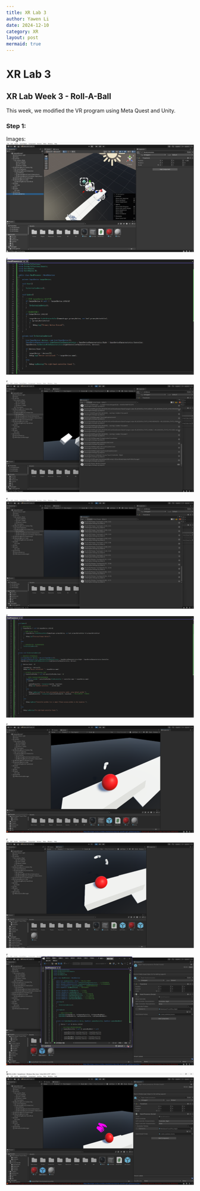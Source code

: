 ```yaml
---
title: XR Lab 3
author: Yawen Li
date: 2024-12-10
category: XR
layout: post
mermaid: true
---
```


# XR Lab 3
## XR Lab Week 3 - Roll-A-Ball

This week, we modified the VR program using Meta Quest and Unity.  

### Step 1:  

Images: ![Image 1](https://github.com/XRceci/ClassXR/raw/master/assets/image/1210/1.png), ![Image 2](https://github.com/XRceci/ClassXR/raw/master/assets/image/1210/2.png), ![Image 3](https://github.com/XRceci/ClassXR/raw/master/assets/image/1210/3.png), ![Image 4](https://github.com/XRceci/ClassXR/raw/master/assets/image/1210/4.png), ![Image 5](https://github.com/XRceci/ClassXR/raw/master/assets/image/1210/5.png), ![Image 6](https://github.com/XRceci/ClassXR/raw/master/assets/image/1210/6.png), ![Image 7](https://github.com/XRceci/ClassXR/raw/master/assets/image/1210/7.png), ![Image 8](https://github.com/XRceci/ClassXR/raw/master/assets/image/1210/8.png), ![Image 9](https://github.com/XRceci/ClassXR/raw/master/assets/image/1210/9.png)



